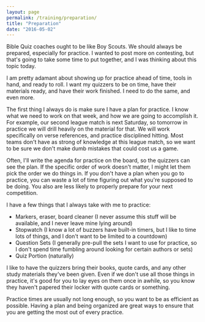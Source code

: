 ```yaml
---
layout: page
permalink: /training/preparation/
title: "Preparation"
date: "2016-05-02"
---
```


Bible Quiz coaches ought to be like Boy Scouts. We should always be prepared, especially for practice. I wanted to post more on contesting, but that's going to take some time to put together, and I was thinking about this topic today.

I am pretty adamant about showing up for practice ahead of time, tools in hand, and ready to roll. I want my quizzers to be on time, have their materials ready, and have their work finished. I need to do the same, and even more.

The first thing I always do is make sure I have a plan for practice. I know what we need to work on that week, and how we are going to accomplish it. For example, our second league match is next Saturday, so tomorrow in practice we will drill heavily on the material for that. We will work specifically on verse references, and practice disciplined hitting. Most teams don't have as strong of knowledge at this league match, so we want to be sure we don't make dumb mistakes that could cost us a game.

Often, I'll write the agenda for practice on the board, so the quizzers can see the plan. If the specific order of work doesn't matter, I might let them pick the order we do things in. If you don't have a plan when you go to practice, you can waste a lot of time figuring out what you're supposed to be doing. You also are less likely to properly prepare for your next competition.

I have a few things that I always take with me to practice:

- Markers, eraser, board cleaner (I never assume this stuff will be available, and I never leave mine lying around)
- Stopwatch (I know a lot of buzzers have built-in timers, but I like to time lots of things, and I don't want to be limited to a countdown)
- Question Sets (I generally pre-pull the sets I want to use for practice, so I don't spend time fumbling around looking for certain authors or sets)
- Quiz Portion (naturally)

I like to have the quizzers bring their books, quote cards, and any other study materials they've been given. Even if we don't use all those things in practice, it's good for you to lay eyes on them once in awhile, so you know they haven't papered their locker with quote cards or something.

Practice times are usually not long enough, so you want to be as efficient as possible. Having a plan and being organized are great ways to ensure that you are getting the most out of every practice.